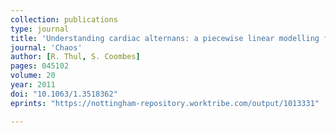 ```yaml
---
collection: publications
type: journal
title: 'Understanding cardiac alternans: a piecewise linear modelling framework'
journal: 'Chaos'
author: [R. Thul, S. Coombes]
pages: 045102
volume: 20
year: 2011
doi: "10.1063/1.3518362"
eprints: "https://nottingham-repository.worktribe.com/output/1013331"

---
```

